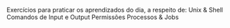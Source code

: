 Exercícios para praticar os aprendizados do dia, a respeito de:
Unix & Shell
Comandos de Input e Output
Permissões
Processos & Jobs
